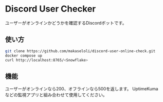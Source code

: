 # Discord User Checker
ユーザーがオンラインかどうかを確認するDiscordボットです。
## 使い方
```sh
git clone https://github.com/makaseloli/discord-user-online-check.git
docker compose up
curl http://localhost:8765/<Snowflake>
```

## 機能
ユーザーがオンラインなら200、オフラインなら500を返します。
UptimeKumaなどの監視アプリと組み合わせて使用してください。

